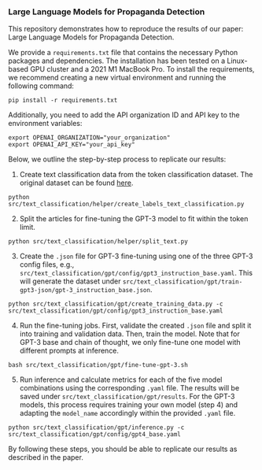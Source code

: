 ### Large Language Models for Propaganda Detection

This repository demonstrates how to reproduce the results of our paper: Large Language Models for Propaganda Detection.

We provide a `requirements.txt` file that contains the necessary Python packages and dependencies. The installation has been tested on a Linux-based GPU cluster and a 2021 M1 MacBook Pro. To install the requirements, we recommend creating a new virtual environment and running the following command:

```shell
pip install -r requirements.txt
```

Additionally, you need to add the API organization ID and API key to the environment variables:

```shell
export OPENAI_ORGANIZATION="your_organization"
export OPENAI_API_KEY="your_api_key"
```

Below, we outline the step-by-step process to replicate our results:

1. Create text classification data from the token classification dataset. The original dataset can be found [here](https://propaganda.qcri.org/semeval2020-task11/).

```shell
python src/text_classification/helper/create_labels_text_classification.py
```

2. Split the articles for fine-tuning the GPT-3 model to fit within the token limit.

```shell
python src/text_classification/helper/split_text.py
```

3. Create the `.json` file for GPT-3 fine-tuning using one of the three GPT-3 config files, e.g., `src/text_classification/gpt/config/gpt3_instruction_base.yaml`. This will generate the dataset under `src/text_classification/gpt/train-gpt3-json/gpt-3_instruction_base.json`.

```shell
python src/text_classification/gpt/create_training_data.py -c src/text_classification/gpt/config/gpt3_instruction_base.yaml
```

4. Run the fine-tuning jobs. First, validate the created `.json` file and split it into training and validation data. Then, train the model. Note that for GPT-3 base and chain of thought, we only fine-tune one model with different prompts at inference.

```shell
bash src/text_classification/gpt/fine-tune-gpt-3.sh
```

5. Run inference and calculate metrics for each of the five model combinations using the corresponding `.yaml` file. The results will be saved under `src/text_classification/gpt/results`. For the GPT-3 models, this process requires training your own model (step 4) and adapting the `model_name` accordingly within the provided `.yaml` file.

```shell
python src/text_classification/gpt/inference.py -c src/text_classification/gpt/config/gpt4_base.yaml
```

By following these steps, you should be able to replicate our results as described in the paper.
